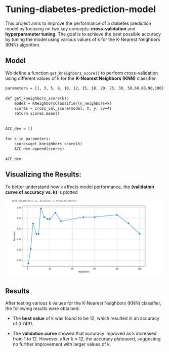 # Tuning-diabetes-prediction-model

This project aims to improve the performance of a diabetes prediction model by focusing on two key concepts: **cross-validation** and **hyperparameter tuning**. The goal is to achieve the best possible accuracy by tuning the model using various values of k for the K-Nearest Neighbors (KNN) algorithm.






## Model

We define a function `get_kneighbors_score()` to perform cross-validation using different values of k for the **K-Nearest Neighbors (KNN)** classifier. 


```
parameters = [1, 3, 5, 8, 10, 12, 15, 18, 20, 25, 30, 50,60,80,90,100]

def get_kneighbors_score(k):
    model = KNeighborsClassifier(n_neighbors=k)
    scores = cross_val_score(model, X, y, cv=4)
    return scores.mean()


ACC_dev = []

for k in parameters:
    scores=get_kneighbors_score(k)
    ACC_dev.append(scores)
    
ACC_dev

```





## Visualizing the Results:

To better understand how k affects model performance, the **(validation curve of accuracy vs. k)** is plotted


![validation curve of accuracy vs. k](https://github.com/RawanAlsaedi/Tuning-diabetes-prediction-model/blob/main/img/validation%20curve%20of%20accuracy%20vs.%20k.png)



## Results

After testing various k values for the K-Nearest Neighbors (KNN) classifier, the following results were obtained:

- The **best value** of k was found to be 12, which resulted in an accuracy of 0.7491.

- The **validation curve** showed that accuracy improved as k increased from 1 to 12. However, after k = 12, the accuracy plateaued, suggesting no further improvement with larger values of k.
